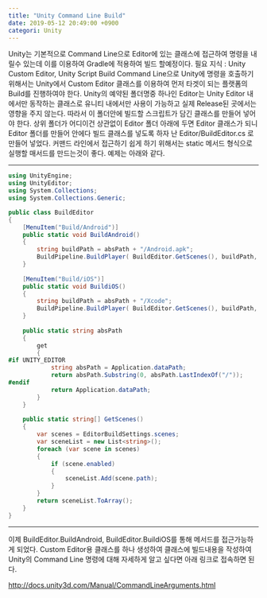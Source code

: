 ```yaml
---
title: "Unity Command Line Build"
date: 2019-05-12 20:49:00 +0900
categori: Unity
---
```

Unity는 기본적으로 Command Line으로 Editor에 있는 클래스에 접근하여 명령을 내릴수 있는데 이를 이용하여 Gradle에 적용하여 빌드 할예정이다.
필요 지식 : Unity Custom Editor, Unity Script Build
Command Line으로 Unity에 명령을 호출하기 위해서는 Unity에서 Custom Editor 클래스를 이용하여 먼저 타겟이 되는 플랫폼의 Build를 진행하여야 한다.
Unity의 예약된 폴더명중 하나인 Editor는 Unity Editor 내에서만 동작하는 클래스로 유니티 내에서만 사용이 가능하고 실제 Release된 곳에서는 영향을 주지 않는다. 따라서 이 폴더안에 빌드할 스크립트가 담긴 클래스를 만들어 넣어야 한다.
상위 폴더가 어디이건 상관없이 Editor 폴더 아래에 두면 Editor 클래스가 되니 Editor 폴더를 만들어 안에다 빌드 클래스를 넣도록 하자
난 Editor/BuildEditor.cs 로 만들어 넣었다.
커맨드 라인에서 접근하기 쉽게 하기 위해서는 static 메서드 형식으로 실행할 매서드를 만드는것이 좋다.
예제는 아래와 같다.

---
```csharp
using UnityEngine;
using UnityEditor;
using System.Collections;
using System.Collections.Generic;

public class BuildEditor
{    
	[MenuItem("Build/Android")]
	public static void BuildAndroid()
	{
		string buildPath = absPath + "/Android.apk";
		BuildPipeline.BuildPlayer( BuildEditor.GetScenes(), buildPath, BuildTarget.Android, BuildOptions.None );
	}    
	
	[MenuItem("Build/iOS")]
	public static void BuildiOS()
	{
		string buildPath = absPath + "/Xcode";
		BuildPipeline.BuildPlayer( BuildEditor.GetScenes(), buildPath, BuildTarget.iOS, BuildOptions.AcceptExternalModificationsToPlayer );
	}
	
	public static string absPath
	{
		get
		{
#if UNITY_EDITOR
			string absPath = Application.dataPath;
			return absPath.Substring(0, absPath.LastIndexOf("/"));
#endif
			return Application.dataPath;
		}
	}
	
	public static string[] GetScenes()
	{
		var scenes = EditorBuildSettings.scenes;
		var sceneList = new List<string>();
		foreach (var scene in scenes)
		{
			if (scene.enabled)
			{
				sceneList.Add(scene.path);
			}
		}
		return sceneList.ToArray();
	}
}
```
---


이제  BuildEditor.BuildAndroid, BuildEditor.BuildiOS를 통해 메서드를 접근가능하게 되었다.
Custom Editor용 클래스를 하나 생성하여 클래스에 빌드내용을 작성하여
Unity의 Command Line 명령에 대해 자세하게 알고 싶다면 아래 링크로 접속하면 된다.

http://docs.unity3d.com/Manual/CommandLineArguments.html
